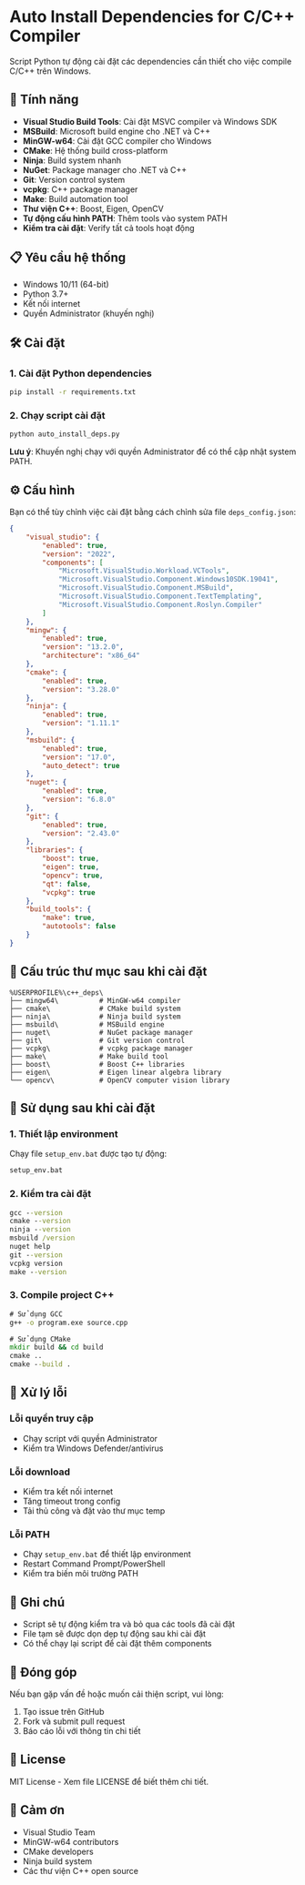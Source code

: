 # Auto Install Dependencies for C/C++ Compiler

Script Python tự động cài đặt các dependencies cần thiết cho việc compile C/C++ trên Windows.

## 🚀 Tính năng

- **Visual Studio Build Tools**: Cài đặt MSVC compiler và Windows SDK
- **MSBuild**: Microsoft build engine cho .NET và C++
- **MinGW-w64**: Cài đặt GCC compiler cho Windows
- **CMake**: Hệ thống build cross-platform
- **Ninja**: Build system nhanh
- **NuGet**: Package manager cho .NET và C++
- **Git**: Version control system
- **vcpkg**: C++ package manager
- **Make**: Build automation tool
- **Thư viện C++**: Boost, Eigen, OpenCV
- **Tự động cấu hình PATH**: Thêm tools vào system PATH
- **Kiểm tra cài đặt**: Verify tất cả tools hoạt động

## 📋 Yêu cầu hệ thống

- Windows 10/11 (64-bit)
- Python 3.7+
- Kết nối internet
- Quyền Administrator (khuyến nghị)

## 🛠️ Cài đặt

### 1. Cài đặt Python dependencies

```bash
pip install -r requirements.txt
```

### 2. Chạy script cài đặt

```bash
python auto_install_deps.py
```

**Lưu ý**: Khuyến nghị chạy với quyền Administrator để có thể cập nhật system PATH.

## ⚙️ Cấu hình

Bạn có thể tùy chỉnh việc cài đặt bằng cách chỉnh sửa file `deps_config.json`:

```json
{
    "visual_studio": {
        "enabled": true,
        "version": "2022",
        "components": [
            "Microsoft.VisualStudio.Workload.VCTools",
            "Microsoft.VisualStudio.Component.Windows10SDK.19041",
            "Microsoft.VisualStudio.Component.MSBuild",
            "Microsoft.VisualStudio.Component.TextTemplating",
            "Microsoft.VisualStudio.Component.Roslyn.Compiler"
        ]
    },
    "mingw": {
        "enabled": true,
        "version": "13.2.0",
        "architecture": "x86_64"
    },
    "cmake": {
        "enabled": true,
        "version": "3.28.0"
    },
    "ninja": {
        "enabled": true,
        "version": "1.11.1"
    },
    "msbuild": {
        "enabled": true,
        "version": "17.0",
        "auto_detect": true
    },
    "nuget": {
        "enabled": true,
        "version": "6.8.0"
    },
    "git": {
        "enabled": true,
        "version": "2.43.0"
    },
    "libraries": {
        "boost": true,
        "eigen": true,
        "opencv": true,
        "qt": false,
        "vcpkg": true
    },
    "build_tools": {
        "make": true,
        "autotools": false
    }
}
```

## 📁 Cấu trúc thư mục sau khi cài đặt

```
%USERPROFILE%\c++_deps\
├── mingw64\          # MinGW-w64 compiler
├── cmake\            # CMake build system
├── ninja\            # Ninja build system
├── msbuild\          # MSBuild engine
├── nuget\            # NuGet package manager
├── git\              # Git version control
├── vcpkg\            # vcpkg package manager
├── make\             # Make build tool
├── boost\            # Boost C++ libraries
├── eigen\            # Eigen linear algebra library
└── opencv\           # OpenCV computer vision library
```

## 🔧 Sử dụng sau khi cài đặt

### 1. Thiết lập environment

Chạy file `setup_env.bat` được tạo tự động:

```cmd
setup_env.bat
```

### 2. Kiểm tra cài đặt

```cmd
gcc --version
cmake --version
ninja --version
msbuild /version
nuget help
git --version
vcpkg version
make --version
```

### 3. Compile project C++

```cmd
# Sử dụng GCC
g++ -o program.exe source.cpp

# Sử dụng CMake
mkdir build && cd build
cmake ..
cmake --build .
```

## 🚨 Xử lý lỗi

### Lỗi quyền truy cập
- Chạy script với quyền Administrator
- Kiểm tra Windows Defender/antivirus

### Lỗi download
- Kiểm tra kết nối internet
- Tăng timeout trong config
- Tải thủ công và đặt vào thư mục temp

### Lỗi PATH
- Chạy `setup_env.bat` để thiết lập environment
- Restart Command Prompt/PowerShell
- Kiểm tra biến môi trường PATH

## 📝 Ghi chú

- Script sẽ tự động kiểm tra và bỏ qua các tools đã cài đặt
- File tạm sẽ được dọn dẹp tự động sau khi cài đặt
- Có thể chạy lại script để cài đặt thêm components

## 🤝 Đóng góp

Nếu bạn gặp vấn đề hoặc muốn cải thiện script, vui lòng:

1. Tạo issue trên GitHub
2. Fork và submit pull request
3. Báo cáo lỗi với thông tin chi tiết

## 📄 License

MIT License - Xem file LICENSE để biết thêm chi tiết.

## 🙏 Cảm ơn

- Visual Studio Team
- MinGW-w64 contributors
- CMake developers
- Ninja build system
- Các thư viện C++ open source
